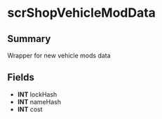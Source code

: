 # scrShopVehicleModData

## Summary
Wrapper for new vehicle mods data

## Fields
* **INT** lockHash
* **INT** nameHash
* **INT** cost